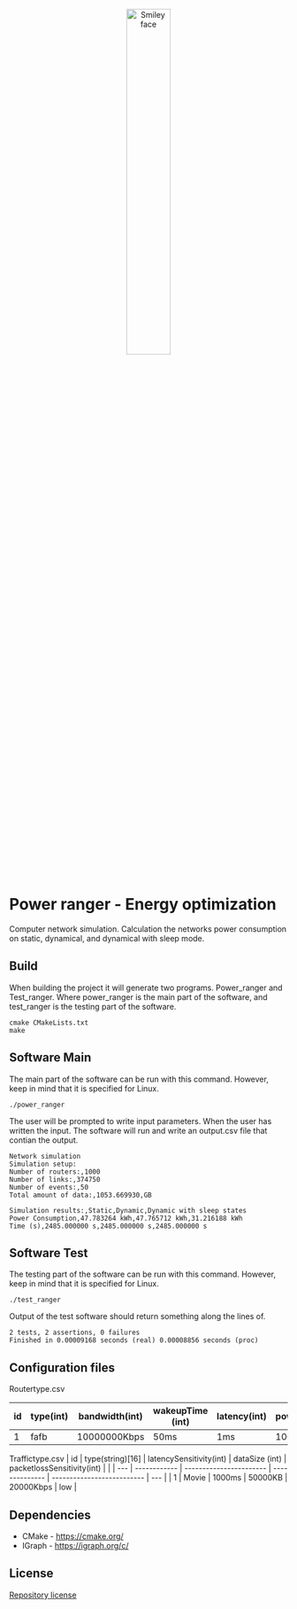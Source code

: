 <p align="center">
  <img src="https://cdn.flickeringmyth.com/wp-content/uploads/2018/01/Mighty_Morphin_Power_Rangers_Season_1_to_3_logo.png" alt="Smiley face" width="40%" height="40%">
</p>

# Power ranger - Energy optimization
Computer network simulation. Calculation the networks power consumption on static, dynamical, and dynamical with sleep mode. 

## Build
When building the project it will generate two programs. Power_ranger and Test_ranger. Where power_ranger is the main part of the software, and test_ranger is the testing part of the software.

    cmake CMakeLists.txt
    make

## Software Main
The main part of the software can be run with this command. However, keep in mind that it is specified for Linux. 

    ./power_ranger

The user will be prompted to write input parameters. 
When the user has written the input. The software will run and write an output.csv file that contian the output.

    Network simulation
    Simulation setup:
    Number of routers:,1000
    Number of links:,374750
    Number of events:,50
    Total amount of data:,1053.669930,GB

    Simulation results:,Static,Dynamic,Dynamic with sleep states
    Power Consumption,47.783264 kWh,47.765712 kWh,31.216188 kWh
    Time (s),2485.000000 s,2485.000000 s,2485.000000 s

## Software Test
The testing part of the software can be run with this command. However, keep in mind that it is specified for Linux. 

    ./test_ranger
    
Output of the test software should return something along the lines of.
       
    2 tests, 2 assertions, 0 failures
    Finished in 0.00009168 seconds (real) 0.00008856 seconds (proc)

## Configuration files
Routertype.csv

| id  | type(int) | bandwidth(int) | wakeupTime (int) | latency(int) | powerIdle(int) | powerPeak (int) | powerSleep | packetMemory (int) |
| --- | --------- | -------------- | ---------------- | ------------ | -------------- | --------------- | ---------- | ------------------ |
| 1   | fafb      | 10000000Kbps   | 50ms             | 1ms          | 100W           | 250W            | 20W        | 16000B             |

Traffictype.csv
| id  | type(string)[16] | latencySensitivity(int) | dataSize (int) | packetlossSensitivity(int) |     |
| --- | ------------ | ----------------------- | -------------- | -------------------------- | --- |
| 1   | Movie        | 1000ms                  | 50000KB        | 20000Kbps                  | low |

## Dependencies
- CMake - https://cmake.org/
- IGraph - https://igraph.org/c/

## License
<a href="https://github.com/Murmeldyret/power_ranger/blob/main/LICENSE">Repository license</a>
